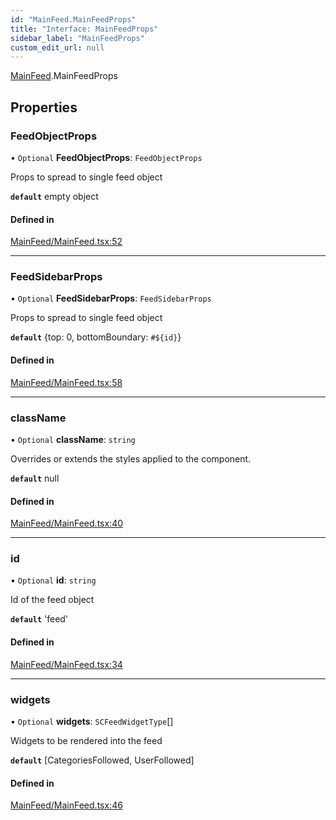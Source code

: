 ```yaml
---
id: "MainFeed.MainFeedProps"
title: "Interface: MainFeedProps"
sidebar_label: "MainFeedProps"
custom_edit_url: null
---
```


[MainFeed](../modules/MainFeed.md).MainFeedProps

## Properties

### FeedObjectProps

• `Optional` **FeedObjectProps**: `FeedObjectProps`

Props to spread to single feed object

**`default`** empty object

#### Defined in

[MainFeed/MainFeed.tsx:52](https://github.com/selfcommunity/community-ui/blob/e8a635a/packages/sc-templates/src/components/MainFeed/MainFeed.tsx#L52)

___

### FeedSidebarProps

• `Optional` **FeedSidebarProps**: `FeedSidebarProps`

Props to spread to single feed object

**`default`** {top: 0, bottomBoundary: `#${id}`}

#### Defined in

[MainFeed/MainFeed.tsx:58](https://github.com/selfcommunity/community-ui/blob/e8a635a/packages/sc-templates/src/components/MainFeed/MainFeed.tsx#L58)

___

### className

• `Optional` **className**: `string`

Overrides or extends the styles applied to the component.

**`default`** null

#### Defined in

[MainFeed/MainFeed.tsx:40](https://github.com/selfcommunity/community-ui/blob/e8a635a/packages/sc-templates/src/components/MainFeed/MainFeed.tsx#L40)

___

### id

• `Optional` **id**: `string`

Id of the feed object

**`default`** 'feed'

#### Defined in

[MainFeed/MainFeed.tsx:34](https://github.com/selfcommunity/community-ui/blob/e8a635a/packages/sc-templates/src/components/MainFeed/MainFeed.tsx#L34)

___

### widgets

• `Optional` **widgets**: `SCFeedWidgetType`[]

Widgets to be rendered into the feed

**`default`** [CategoriesFollowed, UserFollowed]

#### Defined in

[MainFeed/MainFeed.tsx:46](https://github.com/selfcommunity/community-ui/blob/e8a635a/packages/sc-templates/src/components/MainFeed/MainFeed.tsx#L46)
